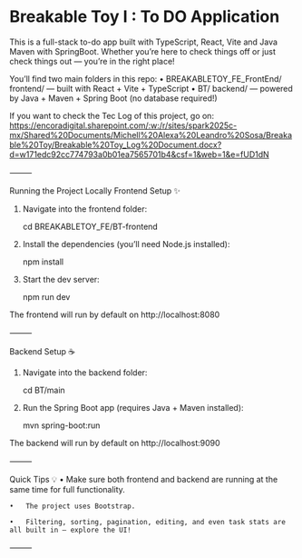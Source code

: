 # Breakable Toy I : To DO Application



This is a full-stack to-do app built with TypeScript, React, Vite and Java Maven with SpringBoot. Whether you’re here to check things off or just check things out — you’re in the right place!

You’ll find two main folders in this repo:
	•	BREAKABLETOY_FE_FrontEnd/ frontend/ — built with React + Vite + TypeScript
	•	BT/ backend/ — powered by Java + Maven + Spring Boot (no database required!)

 If you want to check the Tec Log of this project, go on:  https://encoradigital.sharepoint.com/:w:/r/sites/spark2025c-mx/Shared%20Documents/Michell%20Alexa%20Leandro%20Sosa/Breakable%20Toy/Breakable%20Toy_Log%20Document.docx?d=w171edc92cc774793a0b01ea7565701b4&csf=1&web=1&e=fUD1dN

 
⸻


Running the Project Locally Frontend Setup ✨

1.	Navigate into the frontend folder:

	cd BREAKABLETOY_FE/BT-frontend


2.	Install the dependencies (you’ll need Node.js installed):
 

	npm install


3.	Start the dev server:

	npm run dev


The frontend will run by default on http://localhost:8080

⸻

Backend Setup ☕️

1.	Navigate into the backend folder:

	cd BT/main


2.	Run the Spring Boot app (requires Java + Maven installed):

	mvn spring-boot:run


The backend will run by default on http://localhost:9090

⸻

Quick Tips 💡
	•	Make sure both frontend and backend are running at the same time for full functionality.
 
	•	The project uses Bootstrap.
 
	•	Filtering, sorting, pagination, editing, and even task stats are all built in — explore the UI!

⸻

